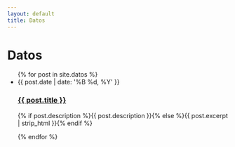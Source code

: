```yaml
---
layout: default
title: Datos
---
```


<div class="home" id="home">
  <h1 class="pageTitle">Datos</h1>
  <ul class="posts noList">
    {% for post in site.datos %}
      <li>
        <span class="date">{{ post.date | date: '%B %d, %Y' }}</span>
        <h3><a class="post-link" href="{{ post.url | prepend: site.baseurl }}">{{ post.title }}</a></h3>
        <p>{% if post.description %}{{ post.description }}{% else %}{{ post.excerpt | strip_html }}{% endif %}</p>
      </li>
    {% endfor %}
  </ul>
</div>
